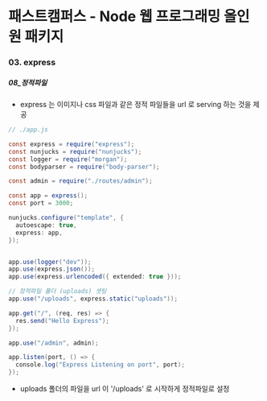 # 패스트캠퍼스 - Node 웹 프로그래밍 올인원 패키지

### 03. express

##### 08_정적파일

* express 는 이미지나 css 파일과 같은 정적 파일들을 url 로 serving 하는 것을 제공



```java
// ./app.js

const express = require("express");
const nunjucks = require("nunjucks");
const logger = require("morgan");
const bodyparser = require("body-parser");

const admin = require("./routes/admin");

const app = express();
const port = 3000;

nunjucks.configure("template", {
  autoescape: true,
  express: app,
});


app.use(logger("dev"));
app.use(express.json());
app.use(express.urlencoded({ extended: true }));

// 정적파일 폴더 (uploads) 셋팅
app.use("/uploads", express.static("uploads"));

app.get("/", (req, res) => {
  res.send("Hello Express");
});

app.use("/admin", admin);

app.listen(port, () => {
  console.log("Express Listening on port", port);
});

```

* uploads 폴더의 파일을 url 이 '/uploads' 로 시작하게 정적파일로 설정